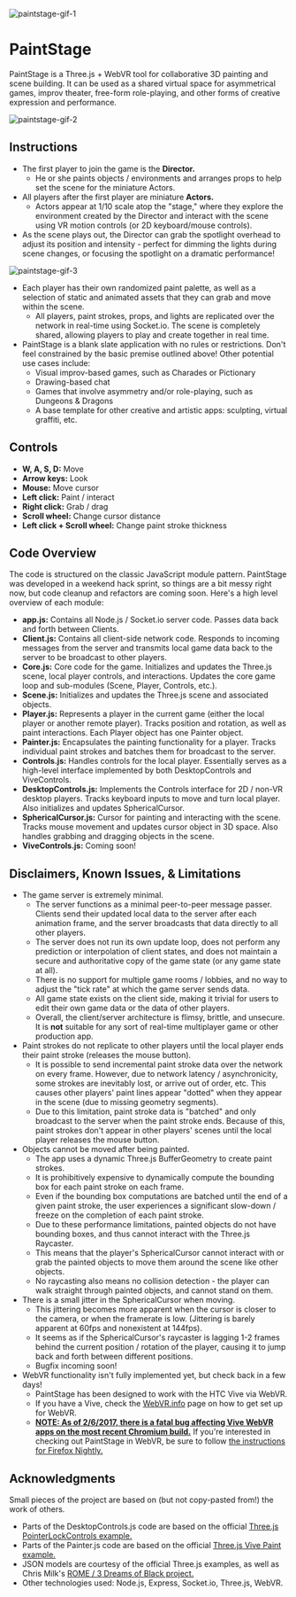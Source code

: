 ![paintstage-gif-1](http://i.imgur.com/Ex8osch.gif)


# PaintStage

PaintStage is a Three.js + WebVR tool for collaborative 3D painting and scene building. It can be used as a shared virtual space for asymmetrical games, improv theater, free-form role-playing, and other forms of creative expression and performance. 

![paintstage-gif-2](http://i.imgur.com/BcLFErJ.gif)


## Instructions

* The first player to join the game is the **Director.** 
    * He or she paints objects / environments and arranges props to help set the scene for the miniature Actors. 
* All players after the first player are miniature **Actors.** 
    * Actors appear at 1/10 scale atop the "stage," where they explore the environment created by the Director and interact with the scene using VR motion controls (or 2D keyboard/mouse controls). 
* As the scene plays out, the Director can grab the spotlight overhead to adjust its position and intensity - perfect for dimming the lights during scene changes, or focusing the spotlight on a dramatic performance! 

![paintstage-gif-3](http://i.imgur.com/96bV6Kj.gif)

* Each player has their own randomized paint palette, as well as a selection of static and animated assets that they can grab and move within the scene. 
    * All players, paint strokes, props, and lights are replicated over the network in real-time using Socket.io. The scene is completely shared, allowing players to play and create together in real time. 
* PaintStage is a blank slate application with no rules or restrictions. Don't feel constrained by the basic premise outlined above! Other potential use cases include:  
    * Visual improv-based games, such as Charades or Pictionary
    * Drawing-based chat
    * Games that involve asymmetry and/or role-playing, such as Dungeons & Dragons
    * A base template for other creative and artistic apps: sculpting, virtual graffiti, etc. 



## Controls

* **W, A, S, D:** Move
* **Arrow keys:** Look
* **Mouse:** Move cursor
* **Left click:** Paint / interact
* **Right click:** Grab / drag
* **Scroll wheel:** Change cursor distance
* **Left click + Scroll wheel:** Change paint stroke thickness



## Code Overview

The code is structured on the classic JavaScript module pattern. PaintStage was developed in a weekend hack sprint, so things are a bit messy right now, but code cleanup and refactors are coming soon. Here's a high level overview of each module:
* **app.js:** Contains all Node.js / Socket.io server code. Passes data back and forth between Clients. 
* **Client.js:** Contains all client-side network code. Responds to incoming messages from the server and transmits local game data back to the server to be broadcast to other players. 
* **Core.js:** Core code for the game. Initializes and updates the Three.js scene, local player controls, and interactions. Updates the core game loop and sub-modules (Scene, Player, Controls, etc.). 
* **Scene.js:** Initializes and updates the Three.js scene and associated objects. 
* **Player.js:** Represents a player in the current game (either the local player or another remote player). Tracks position and rotation, as well as paint interactions. Each Player object has one Painter object. 
* **Painter.js:** Encapsulates the painting functionality for a player. Tracks individual paint strokes and batches them for broadcast to the server. 
* **Controls.js:** Handles controls for the local player. Essentially serves as a high-level interface implemented by both DesktopControls and ViveControls. 
* **DesktopControls.js:** Implements the Controls interface for 2D / non-VR desktop players. Tracks keyboard inputs to move and turn local player. Also initializes and updates SphericalCursor. 
* **SphericalCursor.js:** Cursor for painting and interacting with the scene. Tracks mouse movement and updates cursor object in 3D space. Also handles grabbing and dragging objects in the scene. 
* **ViveControls.js:** Coming soon! 



## Disclaimers, Known Issues, & Limitations

* The game server is extremely minimal.
    * The server functions as a minimal peer-to-peer message passer. Clients send their updated local data to the server after each animation frame, and the server broadcasts that data directly to all other players. 
    * The server does not run its own update loop, does not perform any prediction or interpolation of client states, and does not maintain a secure and authoritative copy of the game state (or any game state at all). 
    * There is no support for multiple game rooms / lobbies, and no way to adjust the "tick rate" at which the game server sends data. 
    * All game state exists on the client side, making it trivial for users to edit their own game data or the data of other players. 
    * Overall, the client/server architecture is flimsy, brittle, and unsecure. It is **not** suitable for any sort of real-time multiplayer game or other production app. 
* Paint strokes do not replicate to other players until the local player ends their paint stroke (releases the mouse button). 
	* It is possible to send incremental paint stroke data over the network on every frame. However, due to network latency / asynchronicity, some strokes are inevitably lost, or arrive out of order, etc. This causes other players' paint lines appear "dotted" when they appear in the scene (due to missing geometry segments). 
	* Due to this limitation, paint stroke data is "batched" and only broadcast to the server when the paint stroke ends. Because of this, paint strokes don't appear in other players' scenes until the local player releases the mouse button. 
* Objects cannot be moved after being painted. 
    * The app uses a dynamic Three.js BufferGeometry to create paint strokes. 
    * It is prohibitively expensive to dynamically compute the bounding box for each paint stroke on each frame. 
    * Even if the bounding box computations are batched until the end of a given paint stroke, the user experiences a significant slow-down / freeze on the completion of each paint stroke. 
    * Due to these performance limitations, painted objects do not have bounding boxes, and thus cannot interact with the Three.js Raycaster. 
    * This means that the player's SphericalCursor cannot interact with or grab the painted objects to move them around the scene like other objects. 
    * No raycasting also means no collision detection - the player can walk straight through painted objects, and cannot stand on them. 
* There is a small jitter in the SphericalCursor when moving. 
	* This jittering becomes more apparent when the cursor is closer to the camera, or when the framerate is low. (Jittering is barely apparent at 60fps and nonexistent at 144fps). 
	* It seems as if the SphericalCursor's raycaster is lagging 1-2 frames behind the current position / rotation of the player, causing it to jump back and forth between different positions. 
	* Bugfix incoming soon!
* WebVR functionality isn't fully implemented yet, but check back in a few days! 
    * PaintStage has been designed to work with the HTC Vive via WebVR. 
    * If you have a Vive, check the [WebVR.info](http://webvr.info) page on how to get set up for WebVR. 
    * **[NOTE: As of 2/6/2017, there is a fatal bug affecting Vive WebVR apps on the most recent Chromium build.](https://bugs.chromium.org/p/chromium/issues/detail?id=687009)** If you're interested in checking out PaintStage in WebVR, be sure to follow [the instructions for Firefox Nightly.](https://github.com/Web-VR/iswebvrready/wiki/Instructions%3A-Firefox-Nightly) 



## Acknowledgments

Small pieces of the project are based on (but not copy-pasted from!) the work of others. 

* Parts of the DesktopControls.js code are based on the official [Three.js PointerLockControls example.](https://threejs.org/examples/#misc_controls_pointerlock)
* Parts of the Painter.js code are based on the official [Three.js Vive Paint example.](https://threejs.org/examples/#webvr_vive_paint)
* JSON models are courtesy of the official Three.js examples, as well as Chris Milk's [ROME / 3 Dreams of Black project.](http://www.ro.me/tech/)
* Other technologies used: Node.js, Express, Socket.io, Three.js, WebVR. 
